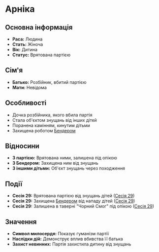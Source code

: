 # Арніка

## Основна інформація
- **Раса:** Людина
- **Стать:** Жіноча
- **Вік:** Дитина
- **Статус:** Врятована партією

## Сім'я
- **Батько:** Розбійник, вбитий партією
- **Мати:** Невідома

## Особливості
- Дочка розбійника, якого вбила партія
- Стала об'єктом знущань від інших дітей
- Поранена камінням, кинутим дітьми
- Захищена роботом [Бендером](Бендер.md)

## Відносини
- **З партією:** Врятована ними, залишена під опікою
- **З Бендером:** Захищена ним від знущань
- **З іншими дітьми:** Об'єкт знущань через походження

## Події
- **Сесія 29:** Врятована партією від знущань дітей ([Сесія 29](Notes/Сесія_29.md))
- **Сесія 29:** Захищена [Бендером](Бендер.md) від нападу дітей ([Сесія 29](Notes/Сесія_29.md))
- **Сесія 29:** Залишена в таверні "Чорний Смог" під опікою ([Сесія 29](Notes/Сесія_29.md))

## Значення
- **Символ милосердя:** Показує гуманізм партії
- **Наслідки дій:** Демонструє вплив вбивства її батька
- **Захист невинних:** Партія захистила дитину від знущань